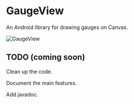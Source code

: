 GaugeView
=========

An Android library for drawing gauges on Canvas.


![GaugeView](http://goo.gl/Hu7Ou)


TODO (coming soon)
------------------

Clean up the code.

Document the main features.

Add javadoc.